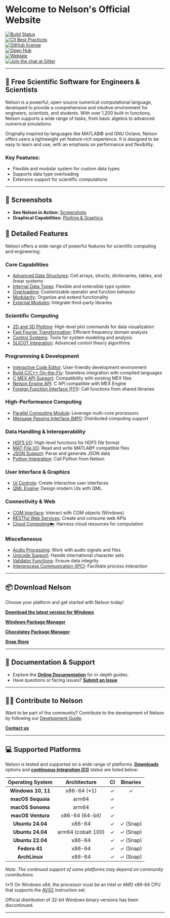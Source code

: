 # **Welcome to Nelson's Official Website**

[![Build Status](https://github.com/nelson-lang/nelson/workflows/C%2FC%2B%2B%20CI/badge.svg)](https://github.com/nelson-lang/nelson/workflows/C%2FC%2B%2B%20CI/badge.svg)  
[![CII Best Practices](https://bestpractices.coreinfrastructure.org/projects/602/badge)](https://bestpractices.coreinfrastructure.org/projects/602)  
[![GitHub license](https://img.shields.io/badge/license-LGPL3.0-blue.svg)](https://github.com/nelson-lang/nelson/blob/master/lgpl-3.0.md)  
[![Open Hub](https://img.shields.io/badge/Open-Hub-blue.svg)](https://www.openhub.net/p/nelson-interpreter)  
[![Weblate](https://img.shields.io/badge/Weblate--green.svg)](https://hosted.weblate.org/projects/nelson/)  
[![Join the chat at Gitter](https://badges.gitter.im/nelson-numerical-software/Lobby.svg)](https://gitter.im/nelson-numerical-software/Lobby?utm_source=badge&utm_medium=badge&utm_campaign=pr-badge&utm_content=badge)

---

## 🚀 **Free Scientific Software for Engineers & Scientists**

Nelson is a powerful, open-source numerical computational language, developed to provide a comprehensive and intuitive environment for engineers, scientists, and students. With over 1,200 built-in functions, Nelson supports a wide range of tasks, from basic algebra to advanced numerical simulations.

Originally inspired by languages like MATLAB© and GNU Octave, Nelson offers users a lightweight yet feature-rich experience. It is designed to be easy to learn and use, with an emphasis on performance and flexibility.

### Key Features:

- Flexible and modular system for custom data types
- Supports data type overloading
- Extensive support for scientific computations

---

## 📸 **Screenshots**

- **See Nelson in Action:** [Screenshots](SCREENSHOTS.md)
- **Graphical Capabilities:** [Plotting & Graphics](PLOT_GALLERY.md)

## 🚀 Detailed Features

Nelson offers a wide range of powerful features for scientific computing and engineering:

### Core Capabilities

- [Advanced Data Structures](TYPES.md): Cell arrays, structs, dictionaries, tables, and linear systems
- [Internal Data Types](TYPES.md): Flexible and extensible type system
- [Overloading](OVERLOADING.md): Customizable operator and function behavior
- [Modularity](MODULARITY.md): Organize and extend functionality
- [External Modules](EXTERNAL_MODULE.md): Integrate third-party libraries

### Scientific Computing

- [2D and 3D Plotting](PLOTS.md): High-level plot commands for data visualization
- [Fast Fourier Transformation](FFTW.md): Efficient frequency domain analysis
- [Control Systems](CONTROL.md): Tools for system modeling and analysis
- [SLICOT Integration](SLICOT.md): Advanced control theory algorithms

### Programming & Development

- [Interactive Code Editor](CODE_EDITOR.md): User-friendly development environment
- [Build C/C++ On-the-Fly](BUILD_C_CPP_ON_FLY.md): Seamless integration with compiled languages
- [C MEX API Support](MEX.md): Compatibility with existing MEX files
- [Nelson Engine API](MEX_ENGINE.md): C API compatible with MEX Engine
- [Foreign Function Interface (FFI)](FFI.md): Call functions from shared libraries

### High-Performance Computing

- [Parallel Computing Module](PARALLEL.md): Leverage multi-core processors
- [Message Passing Interface (MPI)](MPI.md): Distributed computing support

### Data Handling & Interoperability

- [HDF5 I/O](HDF5.md): High-level functions for HDF5 file format
- [MAT-File I/O](MATIO.md): Read and write MATLAB® compatible files
- [JSON Support](JSON.md): Parse and generate JSON data
- [Python Integration](PYTHON.md): Call Python from Nelson

### User Interface & Graphics

- [UI Controls](UICONTROL.md): Create interactive user interfaces
- [QML Engine](QML_ENGINE.md): Design modern UIs with QML

### Connectivity & Web

- [COM Interface](COM_INTERFACE.md): Interact with COM objects (Windows)
- [RESTful Web Services](REST.md): Create and consume web APIs
- [Cloud Computing☁️](CLOUD.md): Harness cloud resources for computation

### Miscellaneous

- [Audio Processing](AUDIO.md): Work with audio signals and files
- [Unicode Support](CHARSET.md): Handle international character sets
- [Validator Functions](VALIDATORS.md): Ensure data integrity
- [Interprocess Communication (IPC)](IPC.md): Facilitate process interaction

---

## 📦 **Download Nelson**

Choose your platform and get started with Nelson today!

[**Download the latest version for Windows**](https://github.com/nelson-lang/nelson/releases)

[**Windows Package Manager**](https://winstall.app/apps/NelsonNumericalSoftware.Nelson)

[**Chocolatey Package Manager**](https://community.chocolatey.org/packages/nelson)

[**Snap Store**](https://snapcraft.io/nelson)

---

## 📖 **Documentation & Support**

- Explore the **[Online Documentation](https://nelson-lang.github.io/nelson-website/help/en_US/index.html)** for in-depth guides.
- Have questions or facing issues? **[Submit an Issue](https://github.com/nelson-lang/nelson/issues)**

---

## 🧑‍💻 **Contribute to Nelson**

Want to be part of the community? Contribute to the development of Nelson by following our [Development Guide](DEVELOPMENT.md).

[**Contact us**](mailto:nelson.numerical.computation@gmail.com)

---

## 💻 **Supported Platforms**

Nelson is tested and supported on a wide range of platforms. **[Downloads](https://github.com/nelson-lang/nelson/releases)** options and **[continuous integration (CI)](https://github.com/nelson-lang/nelson/actions/workflows/ccpp.yml)** status are listed below:

| **Operating System** |  **Architecture**  | **CI** | **Binaries** |
| :------------------: | :----------------: | :----: | :----------: |
|  **Windows 10, 11**  |    x86-64 (\*1)    |   ✓    |      ✓       |
|  **macOS Sequoia**   |       arm64        |   ✓    |              |
|   **macOS Sonoma**   |       arm64        |   ✓    |              |
|  **macOS Ventura**   |  x86-64 (64-bit)   |   ✓    |              |
|   **Ubuntu 24.04**   |       x86-64       |   ✓    |   ✓ (Snap)   |
|   **Ubuntu 24.04**   | arm64 (cobalt 100) |   ✓    |   ✓ (Snap)   |
|   **Ubuntu 22.04**   |       x86-64       |   ✓    |   ✓ (Snap)   |
|    **Fedora 41**     |       x86-64       |   ✓    |   ✓ (Snap)   |
|    **ArchLinux**     |       x86-64       |   ✓    |   ✓ (Snap)   |

_Note: The continued support of some platforms may depend on community contributions._

(\*1) On Windows x64, the processor must be an Intel or AMD x86-64 CPU that supports the [AVX2](https://en.wikipedia.org/wiki/Advanced_Vector_Extensions#CPUs_with_AVX2) instruction set.

Official distribution of 32-bit Windows binary versions has been discontinued.

---
